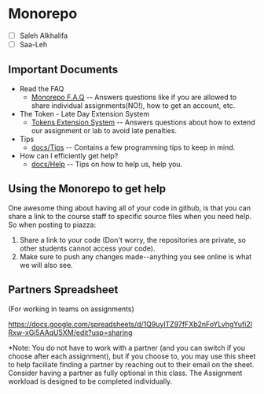 # Monorepo

- [ ] Saleh Alkhalifa
- [ ] Saa-Leh

## Important Documents 

- Read the FAQ
  - [Monorepo F.A.Q](./docs/faq.md) -- Answers questions like if you are allowed to share individual assignments(NO!), how to get an account, etc.
- The Token - Late Day Extension System
  - [Tokens Extension System](./docs/tokens.md) -- Answers questions about how to extend our assignment or lab to avoid late penalties.
- Tips
  -  [docs/Tips](./docs/Tips.md) -- Contains a few programming tips to keep in mind.
- How can I efficiently get help?
  -  [docs/Help](./docs/Help.md) -- Tips on how to help us, help you.

## Using the Monorepo to get help

One awesome thing about having all of your code in github, is that you can share a link to the course staff to specific source files when you need help. So when posting to piazza:

1. Share a link to your code (Don't worry, the repositories are private, so other students cannot access your code).
2. Make sure to push any changes made--anything you see online is what we will also see.

## Partners Spreadsheet
(For working in teams on assignments)

https://docs.google.com/spreadsheets/d/1Q9uylTZ97fFXb2nFoYLvhgYufi2lRxw-xGj5AAqU5XM/edit?usp=sharing

*Note: You do not have to work with a partner (and you can switch if you choose after each assignment), but if you choose to, you may use this sheet to help faciliate finding a partner by reaching out to their email on the sheet. Consider having a partner as fully optional in this class. The Assignment workload is designed to be completed individually.

